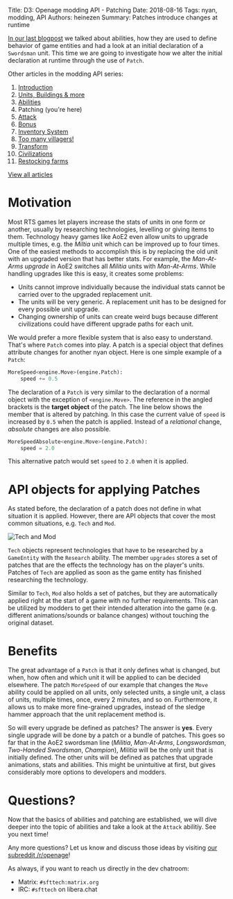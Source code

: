 Title: D3: Openage modding API - Patching
Date: 2018-08-16
Tags: nyan, modding, API
Authors: heinezen
Summary: Patches introduce changes at runtime

[In our last blogpost]({filename}/blog/D0002-openage_mod_api_ability.md) we talked about abilities, how they are used to define behavior of game entities and had a look at an initial declaration of a `Swordsman` unit. This time we are going to investigate how we alter the initial declaration at runtime through the use of `Patch`.

Other articles in the modding API series:

1. [Introduction]({filename}/blog/D0000-openage_mod_api_intro.md)
2. [Units, Buildings & more]({filename}/blog/D0001-openage_mod_api_game_entity.md)
3. [Abilities]({filename}/blog/D0002-openage_mod_api_ability.md)
4. Patching (you're here)
5. [Attack]({filename}/blog/D0004-openage_mod_api_attack.md)
6. [Bonus]({filename}/blog/D0005-openage_mod_api_bonus.md)
7. [Inventory System]({filename}/blog/D0006-openage_mod_api_inventory.md)
8. [Too many villagers!]({filename}/blog/D0007-openage_mod_api_villager.md)
9. [Transform]({filename}/blog/D0008-openage_mod_api_transform.md)
10. [Civilizations]({filename}/blog/D0009-openage_mod_api_civ.md)
11. [Restocking farms]({filename}/blog/D0010-openage_mod_api_farming.md)

[View all articles]({filename}/blog/landing_page.md)

# Motivation

Most RTS games let players increase the stats of units in one form or another, usually by researching technologies, levelling or giving items to them. Technology heavy games like AoE2 even allow units to upgrade multiple times, e.g. the *Miltia* unit which can be improved up to four times. One of the easiest methods to accomplish this is by replacing the old unit with an upgraded version that has better stats. For example, the *Man-At-Arms upgrade* in AoE2 switches all *Militia* units with *Man-At-Arms*. While handling upgrades like this is easy, it creates some problems:

* Units cannot improve individually because the individual stats cannot be carried over to the upgraded replacement unit.
* The units will be very generic. A replacement unit has to be designed for every possible unit upgrade.
* Changing ownership of units can create weird bugs because different civilizations could have different upgrade paths for each unit.

We would prefer a more flexible system that is also easy to understand. That's where `Patch` comes into play. A patch is a special object that defines attribute changes for another nyan object. Here is one simple example of a `Patch`:

```python
MoreSpeed<engine.Move>(engine.Patch):
    speed += 0.5
```

The declaration of a `Patch` is very similar to the declaration of a normal object with the exception of `<engine.Move>`. The reference in the angled brackets is the **target object** of the patch. The line below shows the member that is altered by patching. In this case the current value of `speed` is increased by `0.5` when the patch is applied. Instead of a *relational* change, *absolute* changes are also possible.

```python
MoreSpeedAbsolute<engine.Move>(engine.Patch):
    speed = 2.0
```

This alternative patch would set `speed` to `2.0` when it is applied.

# API objects for applying Patches

As stated before, the declaration of a patch does not define in what situation it is applied. However, there are API objects that cover the most common situations, e.g. `Tech` and `Mod`.

![Tech and Mod]({static}/images/D0003-tech-mod.png)

`Tech` objects represent technologies that have to be researched by a `GameEntity` with the `Research` ability. The member `upgrades` stores a set of patches that are the effects the technology has on the player's units. Patches of `Tech` are applied as soon as the game entity has finished researching the technology.

Similar to `Tech`, `Mod` also holds a set of patches, but they are automatically applied right at the start of a game with no further requirements. This can be utilized by modders to get their intended alteration into the game (e.g. different animations/sounds or balance changes) without touching the original dataset.

# Benefits

The great advantage of a `Patch` is that it only defines what is changed, but when, how often and which unit it will be applied to can be decided elsewhere. The patch `MoreSpeed` of our example that changes the `Move` ability could be applied on all units, only selected units, a single unit, a class of units, multiple times, once, every 2 minutes, and so on. Furthermore, it allows us to make more fine-grained upgrades, instead of the sledge hammer approach that the unit replacement method is.

So will every upgrade be defined as patches? The answer is **yes**. Every single upgrade will be done by a patch or a bundle of patches. This goes so far that in the AoE2 swordsman line (*Militia*, *Man-At-Arms*, *Longswordsman*, *Two-Handed Swordsman*, *Champion*), *Militia* will be the only unit that is initially defined. The other units will be defined as patches that upgrade animations, stats and abilities. This might be unintuitive at first, but gives considerably more options to developers and modders.

# Questions?

Now that the basics of abilities and patching are established, we will dive deeper into the topic of abilities and take a look at the `Attack` abilitiy. See you next time!

Any more questions? Let us know and discuss those ideas by visiting [our subreddit /r/openage](https://reddit.com/r/openage)!

As always, if you want to reach us directly in the dev chatroom:

* Matrix: `#sfttech:matrix.org`
* IRC: `#sfttech` on libera.chat

